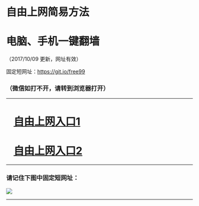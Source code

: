 ﻿# 自由上网简易方法

# 电脑、手机一键翻墙

（2017/10/09 更新，网址有效）

固定短网址：https://git.io/free99

### （微信如打不开，请转到浏览器打开）


***





# &nbsp;&nbsp; <a href="http://ft2031019397.fwq-tz-1001.info/fwqtz01.html?t=10090019412 " target="_blank">自由上网入口1</a>
# &nbsp;&nbsp; <a href="http://ft3247527094.fwq-tz-1002.info/fwqtz02.html?t=10090015306 " target="_blank">自由上网入口2</a>
***

### 请记住下图中固定短网址：

<img src="https://s3-us-west-2.amazonaws.com/fwq-1001/yjfq-20170905okok.png" /> 


***

